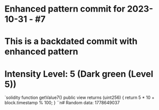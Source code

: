 ﻿# Enhanced pattern commit for 2023-10-31 - #7
# This is a backdated commit with enhanced pattern
# Intensity Level: 5 (Dark green (Level 5))
`solidity
function getValue7() public view returns (uint256) {
    return 5 * 10 + block.timestamp % 100;
}
``n# Random data: 1778649037

